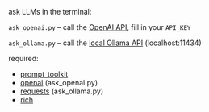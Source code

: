 ask LLMs in the terminal:

`ask_openai.py` – call the [OpenAI API](https://openai.com/api), fill in your `API_KEY`

`ask_ollama.py` – call the [local Ollama API](https://ollama.com/) (localhost:11434)

required:
* [prompt_toolkit](https://github.com/prompt-toolkit/python-prompt-toolkit)
* [openai](https://github.com/openai/openai-python) (ask_openai.py)
* [requests](https://requests.readthedocs.io/) (ask_ollama.py)
* [rich](https://github.com/Textualize/rich)

